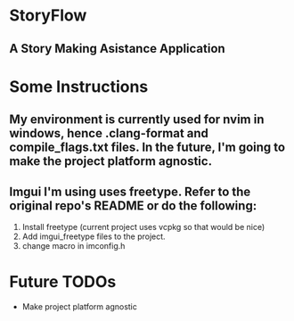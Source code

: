 # StoryFlow

## A Story Making Asistance Application

# Some Instructions

## My environment is currently used for nvim in windows, hence .clang-format and compile_flags.txt files. In the future, I'm going to make the project platform agnostic.

## Imgui I'm using uses freetype. Refer to the original repo's README or do the following:
1. Install freetype (current project uses vcpkg so that would be nice)
2. Add imgui_freetype files to the project.
3. change macro in imconfig.h

# Future TODOs
- Make project platform agnostic
